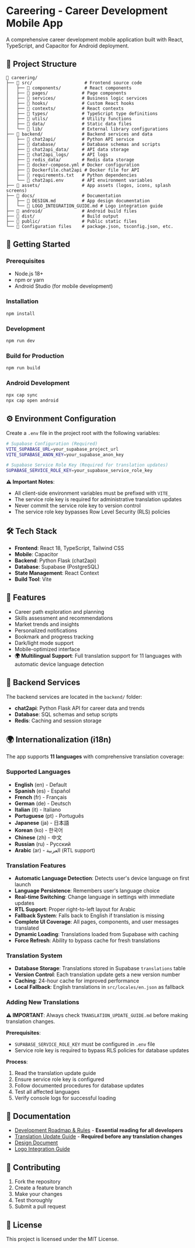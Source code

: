 # Careering - Career Development Mobile App

A comprehensive career development mobile application built with React, TypeScript, and Capacitor for Android deployment.

## 📁 Project Structure

```
📁 careering/
├── 📁 src/                    # Frontend source code
│   ├── 📁 components/         # React components
│   ├── 📁 pages/             # Page components
│   ├── 📁 services/          # Business logic services
│   ├── 📁 hooks/             # Custom React hooks
│   ├── 📁 contexts/          # React contexts
│   ├── 📁 types/             # TypeScript type definitions
│   ├── 📁 utils/             # Utility functions
│   ├── 📁 data/              # Static data files
│   └── 📁 lib/               # External library configurations
├── 📁 backend/               # Backend services and data
│   ├── 📁 chat2api/          # Python API service
│   ├── 📁 database/          # Database schemas and scripts
│   ├── 📁 chat2api_data/     # API data storage
│   ├── 📁 chat2api_logs/     # API logs
│   ├── 📁 redis_data/        # Redis data storage
│   ├── 📄 docker-compose.yml # Docker configuration
│   ├── 📄 Dockerfile.chat2api # Docker file for API
│   ├── 📄 requirements.txt   # Python dependencies
│   └── 📄 chat2api.env       # API environment variables
├── 📁 assets/                # App assets (logos, icons, splash screens)
├── 📁 docs/                  # Documentation
│   ├── 📄 DESIGN.md          # App design documentation
│   └── 📄 LOGO_INTEGRATION_GUIDE.md # Logo integration guide
├── 📁 android/               # Android build files
├── 📁 dist/                  # Build output
├── 📁 public/                # Public static files
└── 📄 Configuration files    # package.json, tsconfig.json, etc.
```

## 🚀 Getting Started

### Prerequisites
- Node.js 18+
- npm or yarn
- Android Studio (for mobile development)

### Installation
```bash
npm install
```

### Development
```bash
npm run dev
```

### Build for Production
```bash
npm run build
```

### Android Development
```bash
npx cap sync
npx cap open android
```

## ⚙️ Environment Configuration

Create a `.env` file in the project root with the following variables:

```bash
# Supabase Configuration (Required)
VITE_SUPABASE_URL=your_supabase_project_url
VITE_SUPABASE_ANON_KEY=your_supabase_anon_key

# Supabase Service Role Key (Required for translation updates)
SUPABASE_SERVICE_ROLE_KEY=your_supabase_service_role_key
```

**⚠️ Important Notes**:
- All client-side environment variables must be prefixed with `VITE_`
- The service role key is required for administrative translation updates
- Never commit the service role key to version control
- The service role key bypasses Row Level Security (RLS) policies

## 🛠️ Tech Stack

- **Frontend**: React 18, TypeScript, Tailwind CSS
- **Mobile**: Capacitor
- **Backend**: Python Flask (chat2api)
- **Database**: Supabase (PostgreSQL)
- **State Management**: React Context
- **Build Tool**: Vite

## 📱 Features

- Career path exploration and planning
- Skills assessment and recommendations
- Market trends and insights
- Personalized notifications
- Bookmark and progress tracking
- Dark/light mode support
- Mobile-optimized interface
- **🌍 Multilingual Support**: Full translation support for 11 languages with automatic device language detection

## 🔧 Backend Services

The backend services are located in the `backend/` folder:
- **chat2api**: Python Flask API for career data and trends
- **Database**: SQL schemas and setup scripts
- **Redis**: Caching and session storage

## 🌍 Internationalization (i18n)

The app supports **11 languages** with comprehensive translation coverage:

### Supported Languages
- **English** (en) - Default
- **Spanish** (es) - Español
- **French** (fr) - Français
- **German** (de) - Deutsch
- **Italian** (it) - Italiano
- **Portuguese** (pt) - Português
- **Japanese** (ja) - 日本語
- **Korean** (ko) - 한국어
- **Chinese** (zh) - 中文
- **Russian** (ru) - Русский
- **Arabic** (ar) - العربية (RTL support)

### Translation Features
- **Automatic Language Detection**: Detects user's device language on first launch
- **Language Persistence**: Remembers user's language choice
- **Real-time Switching**: Change language in settings with immediate updates
- **RTL Support**: Proper right-to-left layout for Arabic
- **Fallback System**: Falls back to English if translation is missing
- **Complete UI Coverage**: All pages, components, and user messages translated
- **Dynamic Loading**: Translations loaded from Supabase with caching
- **Force Refresh**: Ability to bypass cache for fresh translations

### Translation System
- **Database Storage**: Translations stored in Supabase `translations` table
- **Version Control**: Each translation update gets a new version number
- **Caching**: 24-hour cache for improved performance
- **Local Fallback**: English translations in `src/locales/en.json` as fallback

### Adding New Translations
**⚠️ IMPORTANT**: Always check `TRANSLATION_UPDATE_GUIDE.md` before making translation changes.

**Prerequisites**:
- `SUPABASE_SERVICE_ROLE_KEY` must be configured in `.env` file
- Service role key is required to bypass RLS policies for database updates

**Process**:
1. Read the translation update guide
2. Ensure service role key is configured
3. Follow documented procedures for database updates
4. Test all affected languages
5. Verify console logs for successful loading

## 📖 Documentation

- [Development Roadmap & Rules](roadmap.mdc) - **Essential reading for all developers**
- [Translation Update Guide](TRANSLATION_UPDATE_GUIDE.md) - **Required before any translation changes**
- [Design Document](docs/DESIGN.md)
- [Logo Integration Guide](docs/LOGO_INTEGRATION_GUIDE.md)

## 🤝 Contributing

1. Fork the repository
2. Create a feature branch
3. Make your changes
4. Test thoroughly
5. Submit a pull request

## 📄 License

This project is licensed under the MIT License.

